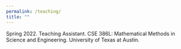 ```yaml
---
permalink: /teaching/
title: ""
---
```



Spring 2022. Teaching Assistant. CSE 386L: Mathematical Methods in Science and Engineering. University of Texas at Austin.
